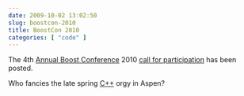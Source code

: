 ```yaml
---
date: 2009-10-02 13:02:50
slug: boostcon-2010
title: BoostCon 2010
categories: [ "code" ]
---
```


The 4th [Annual Boost Conference](http://www.boostcon.com/) 2010 [call for participation](http://lists.boost.org/Archives/boost/2009/10/156771.php) has been posted.





Who fancies the late spring [C++](http://www.boost.org/) orgy in Aspen?
